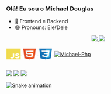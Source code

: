 ### Olá! Eu sou o Michael Douglas

- 🌱 Frontend e Backend
- 😄 Pronouns: Ele/Dele
<div align="center" >
  <a href="https://github.com/michaeld555">
  <img height="150em" src="https://github-readme-stats.vercel.app/api?username=michaeld555&show_icons=true&theme=dracula&include_all_commits=true&count_private=true"/>
  <img height="150em" src="https://github-readme-stats.vercel.app/api/top-langs/?username=michaeld555&layout=compact&langs_count=7&theme=dracula"/>
</div>
  
  <div style="display: inline_block"><br>
  <img align="center" alt="Michael-Js" height="30" width="40" src="https://raw.githubusercontent.com/devicons/devicon/master/icons/javascript/javascript-plain.svg">
  <img align="center" alt="Michael-HTML" height="30" width="40" src="https://raw.githubusercontent.com/devicons/devicon/master/icons/html5/html5-original.svg">
  <img align="center" alt="Michael-CSS" height="30" width="40" src="https://raw.githubusercontent.com/devicons/devicon/master/icons/css3/css3-original.svg">
  <img align="center" alt="Michael-Php" height="30" width="40" src="https://cdn.jsdelivr.net/gh/devicons/devicon/icons/php/php-original.svg">
    
</div>
  
  ##
  
  <div>
  <a href="https://www.instagram.com/michaelfixe/" target="_blank"><img src="https://img.shields.io/badge/-Instagram-%23E4405F?style=for-the-badge&logo=instagram&logoColor=white" target="_blank"></a>
  <a href = "mailto:usermich999@gmail.com"><img src="https://img.shields.io/badge/-Gmail-%23333?style=for-the-badge&logo=gmail&logoColor=white" target="_blank"></a>
  <a href="https://www.linkedin.com/in/michael-douglas-386881229/" target="_blank"><img src="https://img.shields.io/badge/-LinkedIn-%230077B5?style=for-the-badge&logo=linkedin&logoColor=white" target="_blank"></a> 
 
  ![Snake animation](https://github.com/michaeld555/michaeld555/blob/output/github-contribution-grid-snake.svg)
 
</div>
